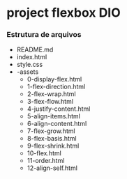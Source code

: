 # project flexbox DIO

### Estrutura de arquivos

- README.md
- index.html
- style.css
 - -assets
    -  0-display-flex.html
    -  1-flex-direction.html
    -  2-flex-wrap.html
    -  3-flex-flow.html
    -  4-justify-content.html
    -  5-align-items.html
    -  6-align-content.html
    -  7-flex-grow.html
    -  8-flex-basis.html
    -  9-flex-shrink.html
    -  10-flex.html
    -  11-order.html
    -  12-align-self.html

